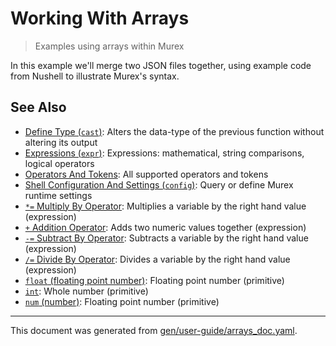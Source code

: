 # Working With Arrays

> Examples using arrays within Murex

In this example we'll merge two JSON files together, using example code from
Nushell to illustrate Murex's syntax.

## See Also

* [Define Type (`cast`)](../commands/cast.md):
  Alters the data-type of the previous function without altering its output
* [Expressions (`expr`)](../commands/expr.md):
  Expressions: mathematical, string comparisons, logical operators
* [Operators And Tokens](../user-guide/operators-and-tokens.md):
  All supported operators and tokens
* [Shell Configuration And Settings (`config`)](../commands/config.md):
  Query or define Murex runtime settings
* [`*=` Multiply By Operator](../parser/multiply-by.md):
  Multiplies a variable by the right hand value (expression)
* [`+` Addition Operator](../parser/addition.md):
  Adds two numeric values together (expression)
* [`-=` Subtract By Operator](../parser/subtract-by.md):
  Subtracts a variable by the right hand value (expression)
* [`/=` Divide By Operator](../parser/divide-by.md):
  Divides a variable by the right hand value (expression)
* [`float` (floating point number)](../types/float.md):
  Floating point number (primitive)
* [`int`](../types/int.md):
  Whole number (primitive)
* [`num` (number)](../types/num.md):
  Floating point number (primitive)

<hr/>

This document was generated from [gen/user-guide/arrays_doc.yaml](https://github.com/lmorg/murex/blob/master/gen/user-guide/arrays_doc.yaml).